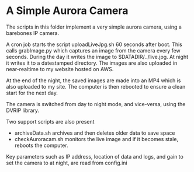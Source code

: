 A Simple Aurora Camera
======================

The scripts in this folder implement a very simple aurora camera, using a barebones IP camera.

A cron job starts the script uploadLiveJpg.sh 60 seconds after boot. This calls 
grabImage.py which captures an image from the camera every few seconds. During the day it writes
the image to $DATADIR/../live.jpg. At night it writes it to a datestamped directory.
The images are also uploaded in near-realtime to my website hosted on AWS. 

At the end of the night, the saved images are made into an MP4 which is also uploaded to my site. The computer is then rebooted to ensure a clean start for the next day. 

The camera is switched from day to night mode, and vice-versa, using the DVRIP library. 

Two support scripts are also present  
* archiveData.sh archives and then deletes older data to save space
* checkAuroracam.sh monitors the live image and if it becomes stale, reboots the computer. 

Key parameters such as IP address, location of data and logs, and gain to set the camera to at
night, are read from config.ini